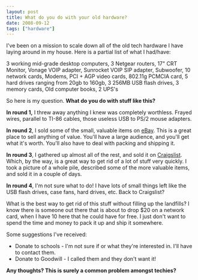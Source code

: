 ```yaml
---
layout: post
title: What do you do with your old hardware?
date: 2008-09-12
tags: ["hardware"]
---
```


I've been on a mission to scale down all of the old tech hardware I have laying around in my house. Here is a partial list of what I had/have:

3 working mid-grade desktop computers, 3 Netgear routers, 17&quot; CRT Monitor, Vonage VOIP adapter, Sunrocket VOIP SIP adapter, Subwoofer, 10 network cards, Modems, PCI + AGP video cards, 802.11g PCMCIA card, 5 hard drives ranging from 20gb to 160gb, 3 256MB USB flash drives, 3 memory cards, Old computer books, 2 UPS's

So here is my question. **What do you do with stuff like this?**

**In round 1,** I threw away anything I knew was completely worthless. Frayed wires, parallel to TI-86 cables, those useless USB to PS/2 mouse adapters.

**In round 2**, I sold some of the small, valuable items on [eBay](http://www.ebay.com). This is a great place to sell anything of value. You'll have a large audience, and you'll get what it's worth. You'll also have to deal with packing and shipping it.

**In round 3**, I gathered up almost all of the rest, and sold it on [Craigslist](http://craigslist.org/). Which, by the way, is a great way to get rid of a lot of stuff very quickly. I took a picture of a whole pile, described some of the more valuable items, and sold it in a couple of days.

**In round 4**, I'm not sure what to do! I have lots of small things left like the USB flash drives, case fans, hard drives, etc. Back to Craigslist?

What is the best way to get rid of this stuff without filling up the landfills? I know there is someone out there that is about to drop $20 on a network card, when I have 10 here that he could have for free. I just don't want to spend the time and money to pack it up and ship it somewhere.

Some suggestions I've received:

*   Donate to schools - I'm not sure if or what they're interested in. I'll have to contact them.
*   Donate to Goodwill - I called them and they don't want it!  

**Any thoughts? This is surely a common problem amongst techies?**